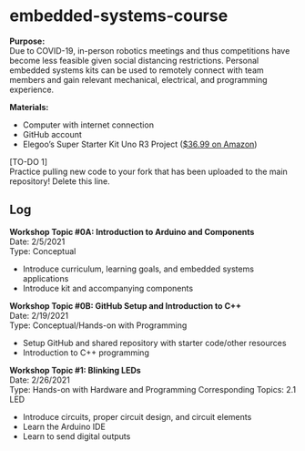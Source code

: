 # embedded-systems-course
 

**Purpose:**  
Due to COVID-19, in-person robotics meetings and thus competitions have become less feasible given social distancing restrictions. Personal embedded systems kits can be used to remotely connect with team members and gain relevant mechanical, electrical, and programming experience.

**Materials:**  
- Computer with internet connection
- GitHub account
- Elegoo’s Super Starter Kit Uno R3 Project ([$36.99 on Amazon](https://www.amazon.com/ELEGOO-Project-Tutorial-Controller-Projects/dp/B01D8KOZF4/))


[TO-DO 1]  
Practice pulling new code to your fork that has been uploaded to the main repository! Delete this line.

## Log

**Workshop Topic #0A: Introduction to Arduino and Components**  
Date: 2/5/2021  
Type: Conceptual  
- Introduce curriculum, learning goals, and embedded systems applications
- Introduce kit and accompanying components  


**Workshop Topic #0B: GitHub Setup and Introduction to C++**  
Date: 2/19/2021  
Type: Conceptual/Hands-on with Programming  
- Setup GitHub and shared repository with starter code/other resources
- Introduction to C++ programming  


**Workshop Topic #1: Blinking LEDs**  
Date: 2/26/2021  
Type: Hands-on with Hardware and Programming
Corresponding Topics: 2.1 LED
- Introduce circuits, proper circuit design, and circuit elements
- Learn the Arduino IDE
- Learn to send digital outputs

